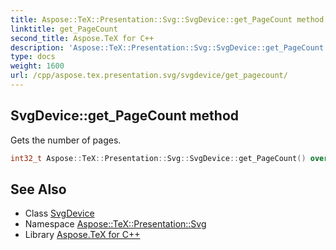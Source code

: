 ```yaml
---
title: Aspose::TeX::Presentation::Svg::SvgDevice::get_PageCount method
linktitle: get_PageCount
second_title: Aspose.TeX for C++
description: 'Aspose::TeX::Presentation::Svg::SvgDevice::get_PageCount method. Gets the number of pages in C++.'
type: docs
weight: 1600
url: /cpp/aspose.tex.presentation.svg/svgdevice/get_pagecount/
---
```

## SvgDevice::get_PageCount method


Gets the number of pages.

```cpp
int32_t Aspose::TeX::Presentation::Svg::SvgDevice::get_PageCount() override
```

## See Also

* Class [SvgDevice](../)
* Namespace [Aspose::TeX::Presentation::Svg](../../)
* Library [Aspose.TeX for C++](../../../)
